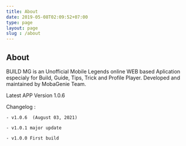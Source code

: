 ```yaml
---
title: About
date: 2019-05-08T02:09:52+07:00
type: page
layout: page
slug : /about
---
```


<h2>About</h2>

BUILD MG is an Unofficial Mobile Legends online WEB based Aplication especialy for Build, Guide, Tips, Trick and Profile Player. Developed and maintained by MobaGenie Team.

Latest APP Version 1.0.6

Changelog :

`- v1.0.6  (August 03, 2021)`

`- v1.0.1 major update`

`- v1.0.0 First build`

